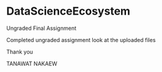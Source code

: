 # DataScienceEcosystem
Ungraded Final Assignment

Completed ungraded assignment look at the uploaded files

Thank you

TANAWAT NAKAEW
